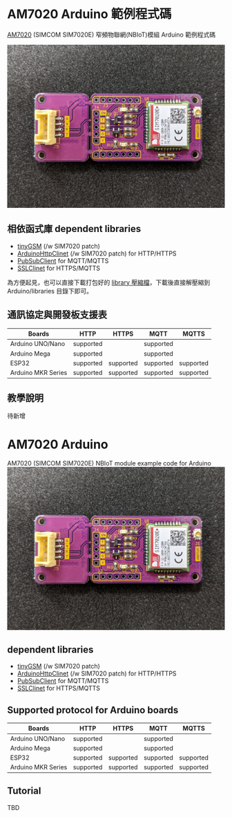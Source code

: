 # AM7020 Arduino 範例程式碼
 [AM7020](https://atticedu.com/index.php/am7020.html) (SIMCOM SIM7020E) 窄頻物聯網(NBIoT)模組 Arduino 範例程式碼
 
  ![AM7020](images/am7020_front.jpg)
 
 ## 相依函式庫 dependent libraries
 * [tinyGSM](https://github.com/FelixLinSY/TinyGSM) (/w SIM7020 patch)
 * [ArduinoHttpClinet](https://github.com/FelixLinSY/ArduinoHttpClient) (/w SIM7020 patch) for HTTP/HTTPS
 * [PubSubClient](https://github.com/knolleary/pubsubclient) for MQTT/MQTTS
 * [SSLClinet](https://github.com/OPEnSLab-OSU/SSLClient) for HTTPS/MQTTS
 
 為方便起見，也可以直接下載打包好的 [library 壓縮檔](http://bit.ly/am7020lib)，下載後直接解壓縮到 Arduino/libraries 目錄下即可。
 
 
 ## 通訊協定與開發板支援表
 
 | Boards | HTTP | HTTPS | MQTT | MQTTS |
| ------           | ------ | ------ |------ | ------ |
| Arduino UNO/Nano | supported |            | supported |  |
| Arduino Mega     | supported |            | supported |           |
| ESP32             | supported | supported | supported | supported |
| Arduino MKR Series | supported | supported | supported | supported | 

 ## 教學說明
  待新增


# AM7020 Arduino 
 AM7020 (SIMCOM SIM7020E) NBIoT module example code for Arduino
 ![AM7020](images/am7020_front.jpg)
   
 ## dependent libraries
 * [tinyGSM](https://github.com/FelixLinSY/TinyGSM) (/w SIM7020 patch)
 * [ArduinoHttpClinet](https://github.com/FelixLinSY/ArduinoHttpClient) (/w SIM7020 patch) for HTTP/HTTPS
 * [PubSubClient](https://github.com/knolleary/pubsubclient) for MQTT/MQTTS
 * [SSLClinet](https://github.com/OPEnSLab-OSU/SSLClient) for HTTPS/MQTTS
 
 ## Supported protocol for Arduino boards
 
 | Boards | HTTP | HTTPS | MQTT | MQTTS |
| ------           | ------ | ------ |------ | ------ |
| Arduino UNO/Nano | supported |            | supported |  |
| Arduino Mega     | supported |            | supported |           |
| ESP32             | supported | supported | supported | supported |
| Arduino MKR Series | supported | supported | supported | supported |
 
## Tutorial 
 TBD
 
